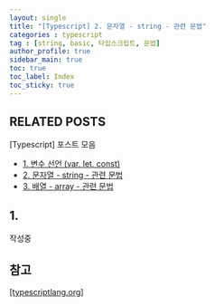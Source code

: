 ```yaml
---
layout: single
title: "[Typescript] 2. 문자열 - string - 관련 문법"
categories : typescript
tag : [string, basic, 타입스크립트, 문법]
author_profile: true
sidebar_main: true
toc: true
toc_label: Index
toc_sticky: true
---
```

## RELATED POSTS
[Typescript] 포스트 모음
- [1. 변수 선언 (var, let, const)](https://iamhmin.github.io/typescript/typescript-1/) 
- [2. 문자열 - string - 관련 문법](https://iamhmin.github.io/typescript/typescript-2/) 
- [3. 배열 - array - 관련 문법](https://iamhmin.github.io/typescript/typescript-3/) 

## 1. 
작성중



<script async src="https://pagead2.googlesyndication.com/pagead/js/adsbygoogle.js?client=ca-pub-6596953683217931"
     crossorigin="anonymous"></script>
<ins class="adsbygoogle"
     style="display:block"
     data-ad-format="fluid"
     data-ad-layout-key="-i5+5+1+2-3"
     data-ad-client="ca-pub-6596953683217931"
     data-ad-slot="2948544388"></ins>
<script>
     (adsbygoogle = window.adsbygoogle || []).push({});
</script>

## 참고
[[typescriptlang.org]](https://www.typescriptlang.org/docs/handbook/variable-declarations.html) 
